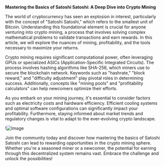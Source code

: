 **Mastering the Basics of Satoshi Satoshi: A Deep Dive into Crypto Mining**

The world of cryptocurrency has seen an explosion in interest, particularly with the concept of "Satoshi Satoshi," which refers to the smallest unit of Bitcoin. Understanding this foundational element is crucial for anyone venturing into crypto mining, a process that involves solving complex mathematical problems to validate transactions and earn rewards. In this article, we will explore the nuances of mining, profitability, and the tools necessary to maximize your returns.

Crypto mining requires significant computational power, often leveraging GPUs or specialized ASICs (Application-Specific Integrated Circuits). The process involves hashing algorithms like SHA-256, which miners use to secure the blockchain network. Keywords such as "hashrate," "block reward," and "difficulty adjustment" play pivotal roles in determining success. Additionally, concepts like "mining pools" and "profitability calculators" can help newcomers optimize their efforts.

As you embark on your mining journey, it's essential to consider factors such as electricity costs and hardware efficiency. Efficient cooling systems and optimal software configurations can significantly impact your profitability. Furthermore, staying informed about market trends and regulatory changes is vital to adapt to the ever-evolving crypto landscape. 

!![Image](https://github.com/user-attachments/assets/590b50a7-4459-4e76-8a31-559aed223621)

Join the community today and discover how mastering the basics of Satoshi Satoshi can lead to rewarding opportunities in the crypto mining sphere. Whether you're a seasoned miner or a newcomer, the potential for earning through this decentralized system remains vast. Embrace the challenge and unlock the possibilities!